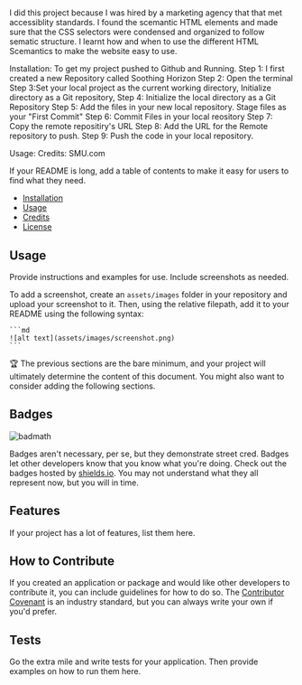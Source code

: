 # <Soothing Horizon>

I did this project because I was hired by a marketing agency that that met accessiblity standards. I found the scemantic HTML elements and made sure that the CSS selectors were condensed and organized to follow sematic structure. I learnt how and when to use the different HTML Scemantics to make the website easy to use.

Installation: To get my project pushed to Github and Running. Step 1: I first created a new Repository called Soothing Horizon
Step 2: Open the terminal
Step 3:Set your local project as the current working directory, Initialize directory as a Git repository,
Step 4: Initialize the local directory as a Git Repository
Step 5: Add the files in your new local repository. Stage files as your "First Commit"
Step 6: Commit Files in your local reository
Step 7: Copy the remote repositiry's URL
Step 8: Add the URL for the Remote repository to push.
Step 9: Push the code in your local repository.

Usage:
Credits: SMU.com





If your README is long, add a table of contents to make it easy for users to find what they need.

- [Installation](#installation)
- [Usage](#usage)
- [Credits](#credits)
- [License](#license)



## Usage

Provide instructions and examples for use. Include screenshots as needed.

To add a screenshot, create an `assets/images` folder in your repository and upload your screenshot to it. Then, using the relative filepath, add it to your README using the following syntax:

    ```md
    ![alt text](assets/images/screenshot.png)
    ```



🏆 The previous sections are the bare minimum, and your project will ultimately determine the content of this document. You might also want to consider adding the following sections.

## Badges

![badmath](https://img.shields.io/github/languages/top/lernantino/badmath)

Badges aren't necessary, per se, but they demonstrate street cred. Badges let other developers know that you know what you're doing. Check out the badges hosted by [shields.io](https://shields.io/). You may not understand what they all represent now, but you will in time.

## Features

If your project has a lot of features, list them here.

## How to Contribute

If you created an application or package and would like other developers to contribute it, you can include guidelines for how to do so. The [Contributor Covenant](https://www.contributor-covenant.org/) is an industry standard, but you can always write your own if you'd prefer.

## Tests

Go the extra mile and write tests for your application. Then provide examples on how to run them here.